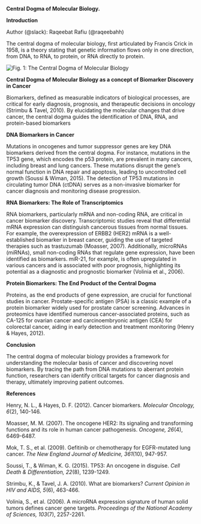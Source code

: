 **Central Dogma of Molecular Biology.**

**Introduction**

Author (@slack): Raqeebat Rafiu (@raqeebahh)

The central dogma of molecular biology, first articulated by Francis Crick in 1958, is a theory stating that genetic information flows only in one direction, from DNA, to RNA, to protein, or RNA directly to protein.


![Fig. 1: The Central Dogma of Molecular Biology](https://www.genome.gov/sites/default/files/media/images/2022-05/Central-dogma.jpg)


**Central Dogma of Molecular Biology as a concept of Biomarker Discovery in Cancer**

Biomarkers, defined as measurable indicators of biological processes, are critical for early diagnosis, prognosis, and therapeutic decisions in oncology (Strimbu & Tavel, 2010). By elucidating the molecular changes that drive cancer, the central dogma guides the identification of DNA, RNA, and protein-based biomarkers


**DNA Biomarkers in Cancer**

Mutations in oncogenes and tumor suppressor genes are key DNA biomarkers derived from the central dogma. For instance, mutations in the TP53 gene, which encodes the p53 protein, are prevalent in many cancers, including breast and lung cancers. These mutations disrupt the gene’s normal function in DNA repair and apoptosis, leading to uncontrolled cell growth (Soussi & Wiman, 2015). The detection of TP53 mutations in circulating tumor DNA (ctDNA) serves as a non-invasive biomarker for cancer diagnosis and monitoring disease progression.

**RNA Biomarkers: The Role of Transcriptomics**

RNA biomarkers, particularly mRNA and non-coding RNA, are critical in cancer biomarker discovery. Transcriptomic studies reveal that differential mRNA expression can distinguish cancerous tissues from normal tissues. For example, the overexpression of ERBB2 (HER2) mRNA is a well-established biomarker in breast cancer, guiding the use of targeted therapies such as trastuzumab (Moasser, 2007). Additionally, microRNAs (miRNAs), small non-coding RNAs that regulate gene expression, have been identified as biomarkers. miR-21, for example, is often upregulated in various cancers and is associated with poor prognosis, highlighting its potential as a diagnostic and prognostic biomarker (Volinia et al., 2006).

**Protein Biomarkers: The End Product of the Central Dogma**

Proteins, as the end products of gene expression, are crucial for functional studies in cancer. Prostate-specific antigen (PSA) is a classic example of a protein biomarker widely used for prostate cancer screening. Advances in proteomics have identified numerous cancer-associated proteins, such as CA-125 for ovarian cancer and carcinoembryonic antigen (CEA) for colorectal cancer, aiding in early detection and treatment monitoring (Henry & Hayes, 2012).

**Conclusion**

The central dogma of molecular biology provides a framework for understanding the molecular basis of cancer and discovering novel biomarkers. By tracing the path from DNA mutations to aberrant protein function, researchers can identify critical targets for cancer diagnosis and therapy, ultimately improving patient outcomes.

**References**

Henry, N. L., & Hayes, D. F. (2012). Cancer biomarkers. _Molecular Oncology, 6_(2), 140-146.

Moasser, M. M. (2007). The oncogene HER2: Its signaling and transforming functions and its role in human cancer pathogenesis. _Oncogene, 26_(4), 6469-6487.

Mok, T. S., et al. (2009). Gefitinib or chemotherapy for EGFR-mutated lung cancer. _The New England Journal of Medicine, 361_(10), 947-957.

Soussi, T., & Wiman, K. G. (2015). TP53: An oncogene in disguise. _Cell Death & Differentiation, 22_(8), 1239-1249.

Strimbu, K., & Tavel, J. A. (2010). What are biomarkers? _Current Opinion in HIV and AIDS, 5_(6), 463-466.

Volinia, S., et al. (2006). A microRNA expression signature of human solid tumors defines cancer gene targets. _Proceedings of the National Academy of Sciences, 103_(7), 2257-2261.
